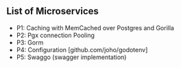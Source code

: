 ## List of Microservices
- P1: Caching with MemCached over Postgres and Gorilla
- P2: Pgx connection Pooling
- P3: Gorm
- P4: Configuration [github.com/joho/godotenv]
- P5: Swaggo (swagger implementation)


